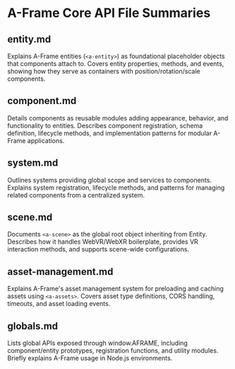 # A-Frame Core API File Summaries

## entity.md
Explains A-Frame entities (`<a-entity>`) as foundational placeholder objects that components attach to. Covers entity properties, methods, and events, showing how they serve as containers with position/rotation/scale components.

## component.md
Details components as reusable modules adding appearance, behavior, and functionality to entities. Describes component registration, schema definition, lifecycle methods, and implementation patterns for modular A-Frame applications.

## system.md
Outlines systems providing global scope and services to components. Explains system registration, lifecycle methods, and patterns for managing related components from a centralized system.

## scene.md
Documents `<a-scene>` as the global root object inheriting from Entity. Describes how it handles WebVR/WebXR boilerplate, provides VR interaction methods, and supports scene-wide configurations.

## asset-management.md
Explains A-Frame's asset management system for preloading and caching assets using `<a-assets>`. Covers asset type definitions, CORS handling, timeouts, and asset loading events.

## globals.md
Lists global APIs exposed through window.AFRAME, including component/entity prototypes, registration functions, and utility modules. Briefly explains A-Frame usage in Node.js environments.